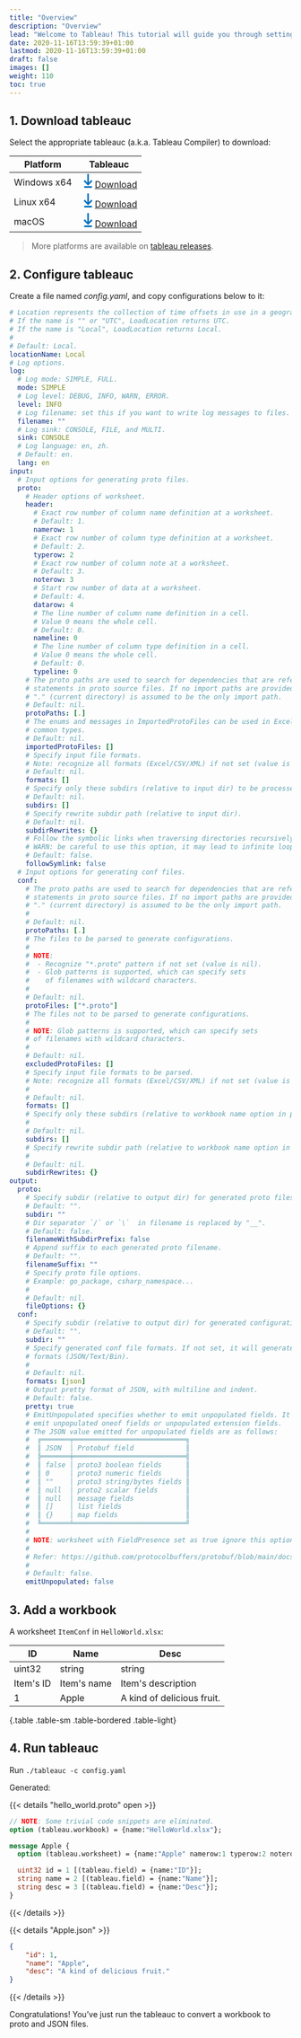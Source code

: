 ```yaml
---
title: "Overview"
description: "Overview"
lead: "Welcome to Tableau! This tutorial will guide you through setting up and running tableauc, loader, and checker."
date: 2020-11-16T13:59:39+01:00
lastmod: 2020-11-16T13:59:39+01:00
draft: false
images: []
weight: 110
toc: true
---
```


## 1. Download tableauc

Select the appropriate tableauc (a.k.a. Tableau Compiler) to download:

| Platform    | Tableauc                                                                                                                                                                                                                                                                                                                                                                              |
|-------------|---------------------------------------------------------------------------------------------------------------------------------------------------------------------------------------------------------------------------------------------------------------------------------------------------------------------------------------------------------------------------------------|
| Windows x64 | <a href="https://github.com/tableauio/tableau/releases/download/cmd%2Ftableauc%2Fv0.5.4/tableauc.v0.5.4.windows.amd64.tar.gz"><svg xmlns="http://www.w3.org/2000/svg" width="25px" height="25px" id="Layer_1" viewBox="0 0 16 16"><style>.st0{fill:#0071BC}</style><path class="st0" d="M13 8.5l-1.3-1.4L8.9 10V0H7.1v10L4.3 7.1 3 8.5l5 5zM3.6 14.1h8.8V16H3.6z"/></svg>Download</a> |
| Linux x64   | <a href="https://github.com/tableauio/tableau/releases/download/cmd%2Ftableauc%2Fv0.5.4/tableauc.v0.5.4.linux.amd64.tar.gz"><svg xmlns="http://www.w3.org/2000/svg" width="25px" height="25px" id="Layer_1" viewBox="0 0 16 16"><style>.st0{fill:#0071BC}</style><path class="st0" d="M13 8.5l-1.3-1.4L8.9 10V0H7.1v10L4.3 7.1 3 8.5l5 5zM3.6 14.1h8.8V16H3.6z"/></svg>Download</a>   |
| macOS       | <a href="https://github.com/tableauio/tableau/releases/download/cmd%2Ftableauc%2Fv0.5.4/tableauc.v0.5.4.darwin.amd64.tar.gz"><svg xmlns="http://www.w3.org/2000/svg" width="25px" height="25px" id="Layer_1" viewBox="0 0 16 16"><style>.st0{fill:#0071BC}</style><path class="st0" d="M13 8.5l-1.3-1.4L8.9 10V0H7.1v10L4.3 7.1 3 8.5l5 5zM3.6 14.1h8.8V16H3.6z"/></svg>Download</a>  |

> More platforms are available on [tableau releases](https://github.com/tableauio/tableau/releases).

## 2. Configure tableauc

Create a file named *config.yaml*, and copy configurations below to it:

```yaml
# Location represents the collection of time offsets in use in a geographical area.
# If the name is "" or "UTC", LoadLocation returns UTC.
# If the name is "Local", LoadLocation returns Local.
#
# Default: Local.
locationName: Local
# Log options.
log:
  # Log mode: SIMPLE, FULL.
  mode: SIMPLE
  # Log level: DEBUG, INFO, WARN, ERROR.
  level: INFO
  # Log filename: set this if you want to write log messages to files.
  filename: ""
  # Log sink: CONSOLE, FILE, and MULTI.
  sink: CONSOLE
  # Log language: en, zh.
  # Default: en.
  lang: en
input:
  # Input options for generating proto files.
  proto:
    # Header options of worksheet.
    header:
      # Exact row number of column name definition at a worksheet.
      # Default: 1.
      namerow: 1
      # Exact row number of column type definition at a worksheet.
      # Default: 2.
      typerow: 2
      # Exact row number of column note at a worksheet.
      # Default: 3.
      noterow: 3
      # Start row number of data at a worksheet.
      # Default: 4.
      datarow: 4
      # The line number of column name definition in a cell.
      # Value 0 means the whole cell.
      # Default: 0.
      nameline: 0
      # The line number of column type definition in a cell.
      # Value 0 means the whole cell.
      # Default: 0.
      typeline: 0
    # The proto paths are used to search for dependencies that are referenced in import
    # statements in proto source files. If no import paths are provided then
    # "." (current directory) is assumed to be the only import path.
    # Default: nil.
    protoPaths: [.]
    # The enums and messages in ImportedProtoFiles can be used in Excel/CSV/XML as
    # common types.
    # Default: nil.
    importedProtoFiles: []
    # Specify input file formats.
    # Note: recognize all formats (Excel/CSV/XML) if not set (value is nil).
    # Default: nil.
    formats: []
    # Specify only these subdirs (relative to input dir) to be processed.
    # Default: nil.
    subdirs: []
    # Specify rewrite subdir path (relative to input dir).
    # Default: nil.
    subdirRewrites: {}
    # Follow the symbolic links when traversing directories recursively.
    # WARN: be careful to use this option, it may lead to infinite loop.
    # Default: false.
    followSymlink: false
  # Input options for generating conf files.
  conf:
    # The proto paths are used to search for dependencies that are referenced in import
    # statements in proto source files. If no import paths are provided then
    # "." (current directory) is assumed to be the only import path.
    #
    # Default: nil.
    protoPaths: [.]
    # The files to be parsed to generate configurations.
    #
    # NOTE:
    #  - Recognize "*.proto" pattern if not set (value is nil).
    #  - Glob patterns is supported, which can specify sets
    #    of filenames with wildcard characters.
    #
    # Default: nil.
    protoFiles: ["*.proto"]
    # The files not to be parsed to generate configurations.
    #
    # NOTE: Glob patterns is supported, which can specify sets
    # of filenames with wildcard characters.
    #
    # Default: nil.
    excludedProtoFiles: []
    # Specify input file formats to be parsed.
    # Note: recognize all formats (Excel/CSV/XML) if not set (value is nil).
    #
    # Default: nil.
    formats: []
    # Specify only these subdirs (relative to workbook name option in proto file).
    #
    # Default: nil.
    subdirs: []
    # Specify rewrite subdir path (relative to workbook name option in proto file).
    #
    # Default: nil.
    subdirRewrites: {}
output:
  proto:
    # Specify subdir (relative to output dir) for generated proto files.
    # Default: "".
    subdir: ""
    # Dir separator `/` or `\`  in filename is replaced by "__".
    # Default: false.
    filenameWithSubdirPrefix: false
    # Append suffix to each generated proto filename.
    # Default: "".
    filenameSuffix: ""
    # Specify proto file options.
    # Example: go_package, csharp_namespace...
    #
    # Default: nil.
    fileOptions: {}
  conf:
    # Specify subdir (relative to output dir) for generated configuration files.
    # Default: "".
    subdir: ""
    # Specify generated conf file formats. If not set, it will generate all
    # formats (JSON/Text/Bin).
    #
    # Default: nil.
    formats: [json]
    # Output pretty format of JSON, with multiline and indent.
    # Default: false.
    pretty: true
    # EmitUnpopulated specifies whether to emit unpopulated fields. It does not
    # emit unpopulated oneof fields or unpopulated extension fields.
    # The JSON value emitted for unpopulated fields are as follows:
    #  ╔═══════╤════════════════════════════╗
    #  ║ JSON  │ Protobuf field             ║
    #  ╠═══════╪════════════════════════════╣
    #  ║ false │ proto3 boolean fields      ║
    #  ║ 0     │ proto3 numeric fields      ║
    #  ║ ""    │ proto3 string/bytes fields ║
    #  ║ null  │ proto2 scalar fields       ║
    #  ║ null  │ message fields             ║
    #  ║ []    │ list fields                ║
    #  ║ {}    │ map fields                 ║
    #  ╚═══════╧════════════════════════════╝
    #
    # NOTE: worksheet with FieldPresence set as true ignore this option.
    #
    # Refer: https://github.com/protocolbuffers/protobuf/blob/main/docs/field_presence.md
    #
    # Default: false.
    emitUnpopulated: false
```

## 3. Add a workbook

A worksheet `ItemConf` in `HelloWorld.xlsx`:

| ID        | Name        | Desc                       |
|-----------|-------------|----------------------------|
| uint32    | string      | string                     |
| Item's ID | Item's name | Item's description         |
| 1         | Apple       | A kind of delicious fruit. |
{.table .table-sm .table-bordered .table-light}

## 4. Run tableauc

Run `./tableauc -c config.yaml`

Generated:

{{< details "hello_world.proto" open >}}

```protobuf
// NOTE: Some trivial code snippets are eliminated.
option (tableau.workbook) = {name:"HelloWorld.xlsx"};

message Apple {
  option (tableau.worksheet) = {name:"Apple" namerow:1 typerow:2 noterow:3 datarow:4};

  uint32 id = 1 [(tableau.field) = {name:"ID"}];
  string name = 2 [(tableau.field) = {name:"Name"}];
  string desc = 3 [(tableau.field) = {name:"Desc"}];
}
```

{{< /details >}}

{{< details "Apple.json" >}}

```json
{
    "id": 1,
    "name": "Apple",
    "desc": "A kind of delicious fruit."
}
```

{{< /details >}}

Congratulations! You’ve just run the tableauc to convert a workbook to proto and JSON files.
